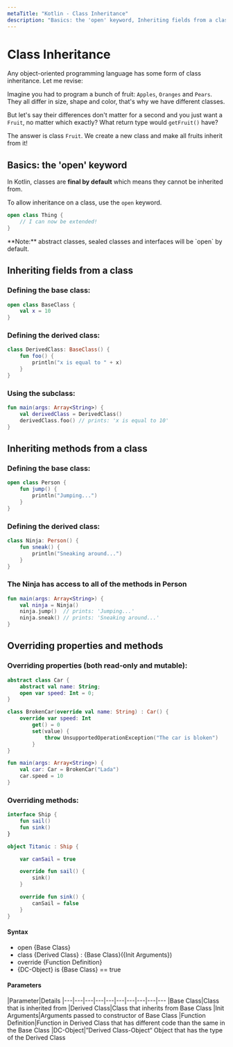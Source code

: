 ```yaml
---
metaTitle: "Kotlin - Class Inheritance"
description: "Basics: the 'open' keyword, Inheriting fields from a class, Inheriting methods from a class, Overriding properties and methods"
---
```


# Class Inheritance


Any object-oriented programming language has some form of class inheritance. Let me revise:

Imagine you had to program a bunch of fruit: `Apples`, `Oranges` and `Pears`. They all differ in size, shape and color, that's why we have different classes.

But let's say their differences don't matter for a second and you just want a `Fruit`, no matter which exactly? What return type would `getFruit()` have?

The answer is class `Fruit`.
We create a new class and make all fruits inherit from it!



## Basics: the 'open' keyword


In Kotlin, classes are **final by default** which means they cannot be inherited from.

To allow inheritance on a class, use the `open` keyword.

```kotlin
open class Thing {
    // I can now be extended!
}

```

> 
<p>**Note:** abstract classes, sealed classes and interfaces will
be `open` by default.</p>




## Inheriting fields from a class


### Defining the base class:

```kotlin
open class BaseClass {
    val x = 10
}

```

### Defining the derived class:

```kotlin
class DerivedClass: BaseClass() {
    fun foo() {
        println("x is equal to " + x)
    }
}

```

### Using the subclass:

```kotlin
fun main(args: Array<String>) {
    val derivedClass = DerivedClass()
    derivedClass.foo() // prints: 'x is equal to 10'
}

```



## Inheriting methods from a class


### Defining the base class:

```kotlin
open class Person {
    fun jump() {
        println("Jumping...")
    }
}

```

### Defining the derived class:

```kotlin
class Ninja: Person() {
    fun sneak() {
        println("Sneaking around...")
    }
}

```

### The Ninja has access to all of the methods in Person

```kotlin
fun main(args: Array<String>) {
    val ninja = Ninja()
    ninja.jump()  // prints: 'Jumping...'
    ninja.sneak() // prints: 'Sneaking around...'
}

```



## Overriding properties and methods


### Overriding properties (both read-only and mutable):

```kotlin
abstract class Car {
    abstract val name: String;
    open var speed: Int = 0;
}

class BrokenCar(override val name: String) : Car() {
    override var speed: Int
        get() = 0
        set(value) {
            throw UnsupportedOperationException("The car is bloken")
        }
}

fun main(args: Array<String>) {
    val car: Car = BrokenCar("Lada")
    car.speed = 10
}

```

### Overriding methods:

```kotlin
interface Ship {
    fun sail()
    fun sink()
}

object Titanic : Ship {

    var canSail = true

    override fun sail() {
        sink()
    }

    override fun sink() {
        canSail = false
    }
}

```



#### Syntax


- open {Base Class}
- class {Derived Class} : {Base Class}({Init Arguments})
- override {Function Definition}
- {DC-Object} is {Base Class} == true



#### Parameters


|Parameter|Details
|---|---|---|---|---|---|---|---|---|---
|Base Class|Class that is inherited from
|Derived Class|Class that inherits from Base Class
|Init Arguments|Arguments passed to constructor of Base Class
|Function Definition|Function in Derived Class that has different code than the same in the Base Class
|DC-Object|”Derived Class-Object“ Object that has the type of the Derived Class

